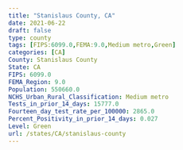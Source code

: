 ```yaml
---
title: "Stanislaus County, CA"
date: 2021-06-22
draft: false
type: county
tags: [FIPS:6099.0,FEMA:9.0,Medium metro,Green]
categories: [CA]
County: Stanislaus County
State: CA
FIPS: 6099.0
FEMA_Region: 9.0
Population: 550660.0
NCHS_Urban_Rural_Classification: Medium metro
Tests_in_prior_14_days: 15777.0
Fourteen_day_test_rate_per_100000: 2865.0
Percent_Positivity_in_prior_14_days: 0.027
Level: Green
url: /states/CA/stanislaus-county
---
```



